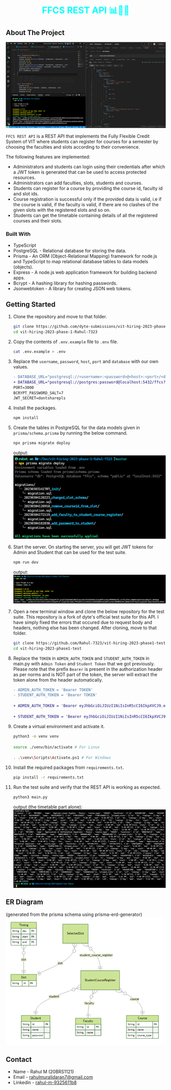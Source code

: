 <h1 align="center" style="color: cyan">FFCS REST API 📊🚀✨</h1>

<!-- ABOUT THE PROJECT -->

## About The Project

![screenshot](images/screenshot.png)

`FFCS REST API` is a REST API that implements the Fully Flexible Credit System of VIT where students can register for courses for a semester by choosing the faculties and slots according to their convenience.

The following features are implemented:

- Administrators and students can login using their credentials after which a JWT token is generated that can be used to access protected resources.
- Administrators can add faculties, slots, students and courses.
- Students can register for a course by providing the course id, faculty id and slot ids.
- Course registration is successful only if the provided data is valid, i.e if the course is valid, if the faculty is valid, if there are no clashes of the given slots with the registered slots and so on.
- Students can get the timetable containing details of all the registered courses and their slots.

### Built With

- TypeScript
- PostgreSQL - Relational database for storing the data.
- Prisma - An ORM (Object-Relational Mapping) framework for node.js and TypeScript to map relational database tables to data models (objects).
- Express - A node.js web application framework for building backend apps.
- Bcrypt - A hashing library for hashing passwords.
- Jsonwebtoken - A library for creating JSON web tokens.

<!-- GETTING STARTED -->

## Getting Started

1. Clone the repository and move to that folder.
   ```bash
   git clone https://github.com/dyte-submissions/vit-hiring-2023-phase-1-Rahul-7323.git
   cd vit-hiring-2023-phase-1-Rahul-7323
   ```
2. Copy the contents of `.env.example` file to `.env` file.
   ```bash
   cat .env.example > .env
   ```
3. Replace the `username`, `password`, `host`, `port` and `database` with our own values.
   ```diff
   - DATABASE_URL="postgresql://<username>:<password>@<host>:<port>/<database>?schema=public"
   + DATABASE_URL="postgresql://postgres:password@localhost:5432/ffcs?schema=public"
   PORT=3000
   BCRYPT_PASSWORD_SALT=7
   JWT_SECRET=dontsharepls
   ```
4. Install the packages.
   ```bash
   npm install
   ```
5. Create the tables in PostgreSQL for the data models given in `prisma/schema.prisma` by running the below command.
   ```bash
   npx prisma migrate deploy
   ```
   output:
   ![prisma_migrate_deploy_output](images/prisma_migrate_deploy_output.png)
6. Start the server. On starting the server, you will get JWT tokens for Admin and Student that can be used for the test suite.
   ```bash
   npm run dev
   ```
   output:
   ![npm_run_dev_output](images/npm_run_dev_output.png)
7. Open a new terminal window and clone the below repository for the test suite. This repository is a fork of dyte's official test suite for this API. I have simply fixed the errors that occured due to request body and headers, nothing else has been changed. After cloning, move to that folder.
   ```bash
   git clone https://github.com/Rahul-7323/vit-hiring-2023-phase1-test.git
   cd vit-hiring-2023-phase1-test
   ```
8. Replace the `TOKEN` in `ADMIN_AUTH_TOKEN` and `STUDENT_AUTH_TOKEN` in main.py with `Admin Token` and `Student Token` that we got previously. Please note that the prefix `Bearer` is present in the authorization header as per norms and is NOT part of the token, the server will extract the token alone from the header automatically.

   ```diff
   - ADMIN_AUTH_TOKEN = 'Bearer TOKEN'
   - STUDENT_AUTH_TOKEN = 'Bearer TOKEN'

   + ADMIN_AUTH_TOKEN = 'Bearer eyJhbGciOiJIUzI1NiIsInR5cCI6IkpXVCJ9.eyJpZCI6ImFkbWluMDA3Iiwicm9sZSI6ImFkbWluIiwiaWF0IjoxNjc4MDM0ODU3fQ.rztT9cjFOtX_bmWmMsndy8sFskou3whp1Iv_AROOmqw'

   + STUDENT_AUTH_TOKEN = 'Bearer eyJhbGciOiJIUzI1NiIsInR5cCI6IkpXVCJ9.eyJpZCI6IjIwQlJTMTEyMSIsInJvbGUiOiJzdHVkZW50IiwiaWF0IjoxNjc4MDM0ODU3fQ.WbNmC5cXdTYOuaZvzyQjGsNU-dQaa7uRxUh15zJRorA'
   ```

9. Create a virtual environment and activate it.

   ```bash
   python3 -m venv venv

   source ./venv/bin/activate # For Linux

   . .\venv\Scripts\Activate.ps1 # For Windows
   ```

10. Install the required packages from `requirements.txt`.
    ```bash
    pip install -r requirements.txt
    ```
11. Run the test suite and verify that the REST API is working as expected.
    ```bash
    python3 main.py
    ```
    output (the timetable part alone):
    ![test_suite_output](images/test_suite_output.png)

## ER Diagram

(generated from the prisma schema using prisma-erd-generator)
![ERD](images/ERD.png)

## Contact

- Name - Rahul M (20BRS1121)
- Email - <rahulmuralidaran7@gmail.com>
- Linkedin - [rahul-m-9325611b8](https://www.linkedin.com/in/rahul-m-9325611b8/)
